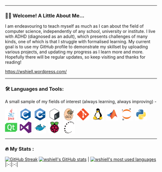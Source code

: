 
---


### :man_technologist: Welcome! A Little About Me...
I am endeavouring to teach myself as much as I can about the field of computer science, independently of any school, university or institute. I live with ADHD (diagnosed as an adult), which presents challenges of many kinds, one of which is that I struggle with formalised learning. My current goal is to use my GitHub profile to demonstrate my skillset by uploading various projects, and updating my progress as I learn more and more. Hopefully there will be regular updates, so keep visiting and thanks for reading!

https://wshiell.wordpress.com/

---

### :hammer_and_wrench: Languages and Tools:
A small sample of my fields of interest (always learning, always improving) - 
<div>
  <img src="https://github.com/devicons/devicon/blob/master/icons/java/java-original-wordmark.svg" title="Java" alt="Java" width="40" height="40"/>&nbsp;
  <img src="https://github.com/devicons/devicon/blob/master/icons/c/c-original.svg" title="C" alt="C" width="40" height="40"/>&nbsp;
  <img src="https://github.com/devicons/devicon/blob/master/icons/cplusplus/cplusplus-original.svg" title="C++" alt="C++" width="40" height="40"/>&nbsp;
  <img src="https://github.com/devicons/devicon/blob/master/icons/bash/bash-original.svg" title="bash" alt="bash" width="40" height="40"/>&nbsp;
  <img src="https://github.com/devicons/devicon/blob/master/icons/gcc/gcc-original.svg" title="gcc" alt="gcc" width="40" height="40"/>&nbsp;
  <img src="https://github.com/devicons/devicon/blob/master/icons/git/git-original.svg" title="git" alt="git" width="40" height="40"/>&nbsp;
  <img src="https://github.com/devicons/devicon/blob/master/icons/linux/linux-original.svg" title="linux" alt="linux" width="40" height="40"/>&nbsp;
  <img src="https://github.com/devicons/devicon/blob/master/icons/matlab/matlab-original.svg" title="matlab" alt="matlab" width="40" height="40"/>&nbsp;
  <img src="https://github.com/devicons/devicon/blob/master/icons/jupyter/jupyter-original.svg" title="jupyter" alt="jupyter" width="40" height="40"/>&nbsp;
  <img src="https://github.com/devicons/devicon/blob/master/icons/python/python-original.svg" title="python" alt="python" width="40" height="40"/>&nbsp;
  <img src="https://github.com/devicons/devicon/blob/master/icons/qt/qt-original.svg" title="qt" alt="qt" width="40" height="40"/>&nbsp;
  <img src="https://github.com/devicons/devicon/blob/master/icons/visualstudio/visualstudio-plain.svg" title="visualstudio" alt="visualstudio" width="40" height="40"/>&nbsp;
  <img src="https://github.com/devicons/devicon/blob/master/icons/docker/docker-original.svg" title="docker" alt="docker" width="40" height="40"/>&nbsp;
  <img src="https://github.com/devicons/devicon/blob/master/icons/raspberrypi/raspberrypi-original.svg" title="raspberrypi" alt="raspberrypi" width="40" height="40"/>&nbsp;
  <img src="https://github.com/devicons/devicon/blob/master/icons/ssh/ssh-original.svg" title="ssh" alt="ssh" width="40" height="40"/>&nbsp;
</div>

---

### :fire: My Stats :

[![GitHub Streak](http://github-readme-streak-stats.herokuapp.com?user=wshiell&theme=dark&background=000000)](https://git.io/streak-stats)
[![wshiell's GitHub stats](https://github-readme-stats.vercel.app/api?username=wshiell&count_private=true&include_all_commits=true&show_icons=true&hide=issues&hide_border=true&theme=jolly)](https://github.com/wshiell?tab=repositories) | [![wshiell's most used languages](https://github-readme-stats.vercel.app/api/top-langs/?username=wshiell&layout=compact&hide_border=true&theme=jolly)](https://github.com/wshiell?tab=repositories)
|:-:|:-:|

<div id="badges" align="center">
  <img src="https://komarev.com/ghpvc/?username=wshiell&style=flat-square&color=blue" alt=""/>
</div>

<!--
**wshiell/wshiell** is a ✨ _special_ ✨ repository because its `README.md` (this file) appears on your GitHub profile.

Here are some ideas to get you started:

- 🔭 I’m currently working on ...
- 🌱 I’m currently learning ...
- 👯 I’m looking to collaborate on ...
- 🤔 I’m looking for help with ...
- 💬 Ask me about ...
- 📫 How to reach me: ...
- 😄 Pronouns: ...
- ⚡ Fun fact: ...
-->
